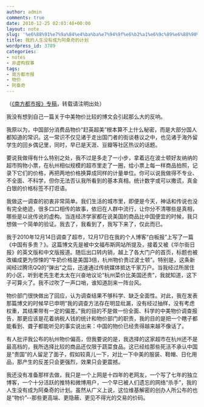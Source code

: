 ```yaml
---
author: admin
comments: true
date: 2010-12-25 02:03:48+00:00
layout: note
slug: '%e6%88%91%e7%9a%84%e4%ba%ba%e7%94%9f%e6%b2%a1%e6%9c%89%e6%88%90%e4%b8%ba%e9%98%bf%e6%a1%91%e5%a5%87%e7%9a%84%e8%ae%a1%e5%88%92'
title: 我的人生没有成为阿桑奇的计划
wordpress_id: 3789
categories:
- notes
- 非虚构叙事
tags:
- 南方都市报
- 物价
- 阿桑奇
---
```


（[《南方都市报》专稿](http://gcontent.oeeee.com/0/f2/0f2ad81c100f7a6c/Blog/086/29e233.html)，转载请注明出处）

我没有想到自己一篇关于中美物价比较的博文会引起那么大的反响。

我原以为，中国部分消费品物价“赶英超美”根本算不上什么秘密，而是大部分国人都知道的常识。这一常识不仅见诸于走出国门者的街谈巷议之中，也见诸于海外留学生的回乡偶记里，同时，早已是天涯、豆瓣等社区热议的话题。

要说我做得有什么特别之处，我不过是多走了一小步，拿着远在波士顿好友纳纳的超市购物小票，在杭州相似规模的超市里走了一圈，给小票上每一样商品拍照，记录下它们的价格，再把两地价格换算成同样的计量单位。你可以说我做得不专业、不全面、不科学，但你无法否认我所看到的基本真相。统计数字或可以撒谎，真金白银的价格标签不打诳语。

我做这一调查的初衷非常简单。我们生活的城市里，即便是今天，神话和传说也没有完全绝迹，很多口口相传的故事，依旧在人群中流行，让你分不清哪些是真相，哪些是以讹传讹的虚构。当连经济学家都在说美国的商品比中国便宜的时候，我只想做一个简单的验证。我去了，我看到了，我写下来了，仅此而已。

我于2010年12月14日调查了超市，12月17日在我的个人博客“白板报”上写了一篇《中国有多贵？》。这篇博文先是被中文福布斯网站所提及，接着又被《华尔街日报》的英文版和中文版报道。随后出口转内销，越上了各大门户的首页，标题也被改编成更为惊悚的“牛奶价格是美国3倍，杭州物价贵过波士顿”。特别是，这条新闻经过腾讯QQ的“弹出”之后，迅速通过传统媒体抵达千家万户。当我经过所居住的小区，听到老先生老太太在兴奋地议论“杭州菜价比美国还贵”，我就知道，这下子可算火了。我不过吹了一声口哨，谁知道刮来一阵台风。

物价部门很快做出了回应，认为调查结果不够科学、缺乏全面性。对此，我在发表那篇博文的时候早已申明“我的调查方法存在明显纰漏，没有经过抽样，没有考虑权重，其结果带有一定的偏差。”我的目的不是做一份全面、科学的中美物价调查报告，那更应该是花着纳税人钱的统计和物价部门的职责，我的目的是把一个瞎子都能看到、聋子都能听见的事实说出来：中国的物价已经贵得越来越不像话了。

有人批评我公布的杭州物价偏高，但我要说的是，我选择的这家超市在杭州还不是最高档的，我所选择比较的商品还仅限于蔬菜食品。这已经给那些死活不承认中国是“贵国”的人留足了面子，假如较真儿一下，对比一下中美的服装、鞋帽、日化用品，那产生的反差只会更强烈，效果只会更震撼。

我还没有准备那样去做，我只是一个上网是十四年的老网友，一个写了七年的独立博客，一个十分活跃的推特和微博用户，一个早已被人们遗忘的网络“杀手”，我的人生没有成为阿桑奇的计划。虽然从广义上说，这位维基解密的创办人所公布的也是“物价”--那些更高端、更隐蔽、更见不得光的交易的价码。


